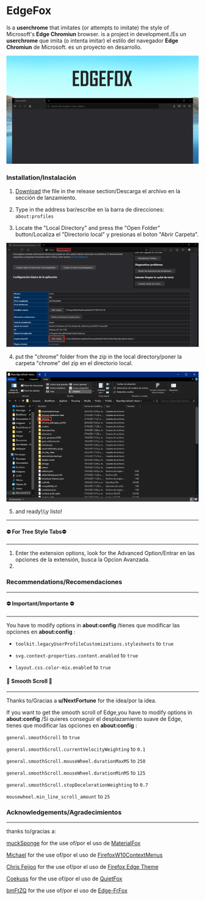 # EdgeFox
Is a **userchrome** that imitates (or attempts to imitate) the style of Microsoft's **Edge Chromiun** browser.  is a project in development./Es un **userchrome** que imita (o intenta imitar) el estilo del navegador **Edge Chromiun** de Microsoft. es un proyecto en desarrollo.

<img src="https://github.com/23Bluemaster23/EdgeFox/blob/main/IMG/59dgw183wrg412.png" width="700" />



### Installation/Instalación

 1. [Download](https://github.com/23Bluemaster23/EdgeFox/releases) the file in the release section/Descarga el archivo en la sección de lanzamiento.
 
 2. Type in the address bar/escribe en la barra de direcciones:  `about:profiles`
 
 3. Locate the "Local Directory" and press the "Open Folder" button/Localiza el "Directorio local" y presionas el boton "Abrir Carpeta".

<img src="https://github.com/23Bluemaster23/EdgeFox/blob/main/IMG/3.png" width="700" />
 
 4. put the "chrome" folder from the zip in the local directory/poner la carpeta "chrome" del zip en el directorio local.

<img src="https://github.com/23Bluemaster23/EdgeFox/blob/main/IMG/4.png" width="700" /> 

5.  and ready!/¡y listo!


------------
####  **⛔ For Tree Style Tabs⛔**

------------

 1. Enter the extension options, look for the Advanced Option/Entrar en las opciones de la extensión, busca la Opcion Avanzada.
 2. 

### Recommendations/Recomendaciones


------------
####  **⛔ Important/Importante ⛔**

------------
You have to modify options in **about:config** /tienes que modificar las opciones en **about:config** :
 - `toolkit.legacyUserProfileCustomizations.stylesheets` to `true`
  
 - `svg.context-properties.content.enabled` to `true` 

    

 - `layout.css.color-mix.enabled`  to  `true`
 
 
####  **🍃 Smooth Scroll 🍃**
------------
Thanks to/Gracias a **u/NextFortune** for the idea/por la idea.

If you want to get the smooth scroll of Edge,you have to modify options in **about:config** /Si quieres conseguir el desplazamiento suave de Edge, tienes que modificar las opciones en **about:config** :

``general.smoothScroll``  to `true`

``general.smoothScroll.currentVelocityWeighting`` to `0.1`

`general.smoothScroll.mouseWheel.durationMaxMS` to `250`

`general.smoothScroll.mouseWheel.durationMinMS` to `125`

`general.smoothScroll.stopDecelerationWeighting` to `0.7`

`mousewheel.min_line_scroll_amount` to `25`

### Acknowledgements/Agradecimientos
------------

thanks to/gracias a:


[muckSponge](https://github.com/muckSponge "muckSponge") for the use of/por el uso de [MaterialFox](https://github.com/muckSponge/MaterialFox "MaterialFox") 

[Michael](http://github.com/M1ch431 "Michael") for the use of/por el uso de [FirefoxW10ContextMenus](http://github.com/M1ch431/FirefoxW10ContextMenus "FirefoxW10ContextMenus")

[Chris Feijoo](http://github.com/kube "Chris Feijoo")  for the use of/por el uso de [Firefox Edge Theme](http://github.com/kube/firefox-edge-theme "Firefox Edge Theme")

[Coekuss](https://github.com/coekuss "Coekuss") for the use of/por el uso de [QuietFox](https://github.com/coekuss/quietfox "QuietFox")


[bmFtZQ](https://github.com/bmFtZQ "bmFtZQ") for the use of/por el uso de [Edge-FrFox](https://github.com/bmFtZQ/Edge-FrFox "Edge-FrFox")
<!--stackedit_data:
eyJoaXN0b3J5IjpbLTczMzk2OTk5OCw5MTgyNjg4MzAsMTk5MT
QyMDg1MywtMTM5NDg1MTM4OSwtMjExODczMTYxNCwtNjA1OTYz
ODk2LDIwODE2NDIzNzMsLTg4MzY5ODA3MiwxNzM4MTQyNjg3XX
0=
-->